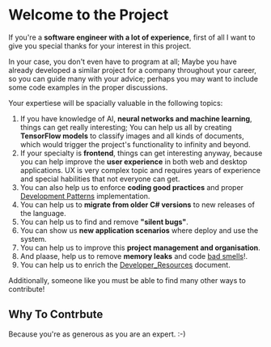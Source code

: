 # Welcome to the Project

If you're a __software engineer with a lot of experience__, first of all I want to give you special thanks for your interest in this project.

In your case, you don't even have to program at all; Maybe you have already developed a similar project for a company throughout your career, so you can guide many with your advice; perhaps you may want to include some code examples in the proper discussions.

Your expertiese will be spacially valuable in the following topics:

1. If you have knowledge of AI, __neural networks and machine learning__, things can get really interesting; You can help us all by creating __TensorFlow models__ to classify images and all kinds of documents, which would trigger the project's functionality to infinity and beyond.
2. If your specialty is __frontend__, things can get interesting anyway, because you can help improve the __user experience__ in both web and desktop applications. UX is very complex topic and requires years of experience and special habilities that not everyone can get. 
3. You can also help us to enforce __coding good practices__ and proper [Development Patterns](/../../discussions/52) implementation.
4. You can help us to __migrate from older C# versions__ to new releases of the language.
5. You can help us to find and remove __"silent bugs"__.
6. You can show us __new application scenarios__ where deploy and use the system.
7. You can help us to improve this __project management and organisation__.
8. And plaase, help us to remove __memory leaks__ and code [bad smells](/../../discussions/57)!.
9. You can help us to enrich the [Developer_Resources](/../not_found.md) document.

Additionally, someone like you must be able to find many other ways to contribute!

## Why To Contrbute

Because you're as generous as you are an expert. :-)

